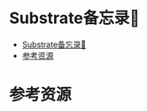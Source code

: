 # Substrate备忘录📕

<!--ts-->
* [Substrate备忘录<g-emoji class="g-emoji" alias="closed_book" fallback-src="https://github.githubassets.com/images/icons/emoji/unicode/1f4d5.png">📕</g-emoji>](#substrate备忘录)
* [参考资源](#参考资源)

<!-- Created by https://github.com/ekalinin/github-markdown-toc -->
<!-- Added by: runner, at: Thu Jul 21 09:35:36 UTC 2022 -->

<!--te-->

# 参考资源